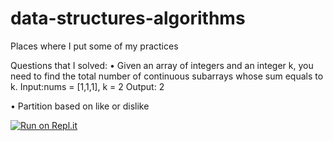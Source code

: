 # data-structures-algorithms
Places where I put some of my practices

Questions that I solved:
• Given an array of integers and an integer k, you need to find the total number of continuous subarrays whose sum equals to k.
   Input:nums = [1,1,1], k = 2 Output: 2

• Partition based on like or dislike

[![Run on Repl.it](https://repl.it/badge/github/saralsy/data-structures-algorithms)](https://repl.it/github/saralsy/data-structures-algorithms)

